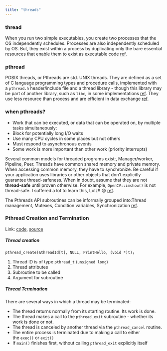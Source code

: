 ```yaml
---
title: "threads"
---
```


### thread
When you run two simple executables, you create two processes that the OS independently schedules. Processes are also independently scheduled by OS. But,  they exist within a process by duplicating only the bare essential resources that enable them to exist as executable code [ref](https://hpc-tutorials.llnl.gov/posix/what_is_a_thread/).

### pthread
POSIX threads, or Pthreads are std. UNIX threads. They are defined as a set of C language programming types and procedure calls, implemented with a `pthread.h` header/include file and a thread library - though this library may be part of another library, such as `libc`, in some implementations [ref](https://hpc-tutorials.llnl.gov/posix/what_are_pthreads/). They use less resource than process and  are efficient in data exchange [ref](https://hpc-tutorials.llnl.gov/posix/why_pthreads/).


### when pthreads?
-   Work that can be executed, or data that can be operated on, by multiple tasks simultaneously:
-   Block for potentially long I/O waits
-   Use many CPU cycles in some places but not others
-   Must respond to asynchronous events
-   Some work is more important than other work (priority interrupts)

Several common models for threaded programs exist:, Manager/worker, Pipeline, Peer. Threads have common shared memory and private memory. When accessing common memory, they have to synchronize. Be careful if your application uses libraries or other objects that don’t explicitly guarantee thread-safeness. When in doubt, assume that they are not **thread-safe** until proven otherwise. For example, `OpenCV::imshow()` is not thread-safe. I suffered a lot to learn this, Lolz!! 😅 [ref](https://hpc-tutorials.llnl.gov/posix/designing_threaded_programs/).


The Pthreads API subroutines can be informally grouped into:Thread management, Mutexes, Condition variables, Synchronization [ref](https://hpc-tutorials.llnl.gov/posix/pthreads_api/).


### Pthread Creation and Termination

Link: [code](threadCreateTerminate), [source](https://hpc-tutorials.llnl.gov/posix/creating_and_terminating/)


##### Thread creation

`pthread_create(&threadId[t], NULL, PrintHello, (void *)t);`

1. Thread ID is of type `pthread_t` (`unsigned long`) 
2. Thread attributes
3. Subroutine to be called
4. Argument for subroutine

##### Thread Termination

There are several ways in which a thread may be terminated:

-   The thread returns normally from its starting routine. Its work is done.
-   The thread makes a call to the `pthread_exit` subroutine - whether its work is done or not.
-   The thread is canceled by another thread via the `pthread_cancel` routine.
-   The entire process is terminated due to making a call to either the `exec()` or `exit()`
-   If `main()` finishes first, without calling `pthread_exit` explicitly itself
























<script defer src="https://cdn.commento.io/js/commento.js"></script>
<div id="commento"></div>
